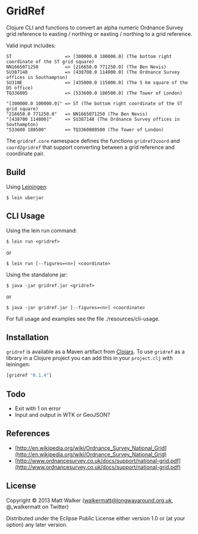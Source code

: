 # GridRef

Clojure CLI and functions to convert an alpha numeric Ordnance Survey grid reference to easting / northing or easting / northing to a grid reference.

Valid input includes:

    ST                    => [300000.0 100000.0] (The bottom right coordinate of the ST grid square)
    NN1665071250          => [216650.0 771250.0] (The Ben Nevis)
    SU387148              => [438700.0 114800.0] (The Ordnance Survey offices in Southampton)
    SU31NE                => [435000.0 115000.0] (The 5 km square of the OS office)
    TQ336805              => [533600.0 180500.0] (The Tower of London)

    "[300000.0 100000.0]" => ST (The bottom right coordinate of the ST grid square)
    "216650.0 771250.0"   => NN1665071250 (The Ben Nevis)
    "[438700 114800]"     => SU387148 (The Ordnance Survey offices in Southampton)
    "533600 180500"       => TQ3360080500 (The Tower of London)

The `gridref.core` namespace defines the functions `gridref2coord` and `coord2gridref` that support converting between a grid reference and coordinate pair.

## Build

Using [Leiningen](https://github.com/technomancy/leiningen):

    $ lein uberjar

## CLI Usage

Using the lein run command:

    $ lein run <gridref>

or

    $ lein run [--figures=<n>] <coordinate>

Using the standalone jar:

    $ java -jar gridref.jar <gridref>

or

    $ java -jar gridref.jar [--figures=<n>] <coordinate>

For full usage and examples see the file ./resources/cli-usage.

## Installation

`gridref` is available as a Maven artifact from [Clojars](http://clojars.org/gridref). To use `gridref` as a library in a Clojure project you can add this in your `project.clj` with leiningen:

```clojure
[gridref "0.1.4"]
```

## Todo

* Exit with 1 on error
* Input and output in WTK or GeoJSON?

## References

* [http://en.wikipedia.org/wiki/Ordnance_Survey_National_Grid](http://en.wikipedia.org/wiki/Ordnance_Survey_National_Grid)
* [http://www.ordnancesurvey.co.uk/docs/support/national-grid.pdf](http://www.ordnancesurvey.co.uk/docs/support/national-grid.pdf)

## License

Copyright © 2013 Matt Walker (walkermatt@longwayaround.org.uk, @_walkermatt on Twitter)

Distributed under the Eclipse Public License either version 1.0 or (at
your option) any later version.
